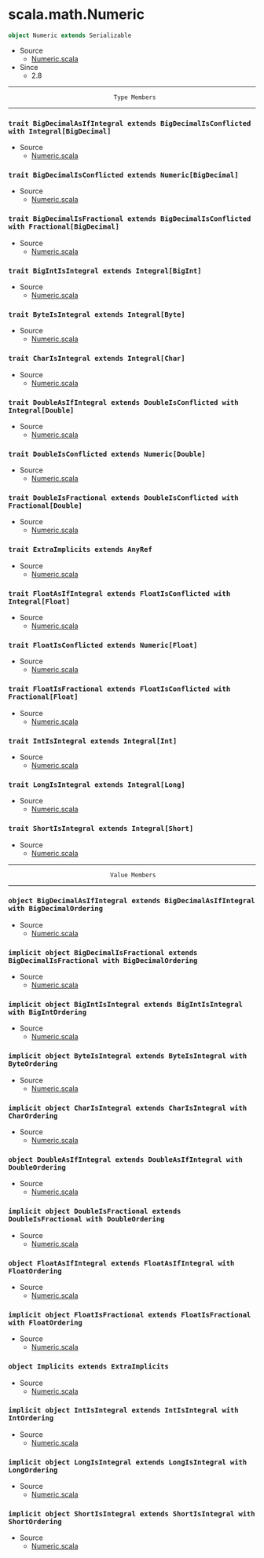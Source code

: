 
#                              scala.math.Numeric                              #

```scala
object Numeric extends Serializable
```

* Source
  * [Numeric.scala](https://github.com/scala/scala/tree/6d09a1ba5f/src/library/scala/math/Numeric.scala#L1)
* Since
  * 2.8


--------------------------------------------------------------------------------
                                  Type Members
--------------------------------------------------------------------------------


### `trait BigDecimalAsIfIntegral extends BigDecimalIsConflicted with Integral[BigDecimal]` ###

* Source
  * [Numeric.scala](https://github.com/scala/scala/tree/6d09a1ba5f/src/library/scala/math/Numeric.scala#L1)


### `trait BigDecimalIsConflicted extends Numeric[BigDecimal]`               ###

* Source
  * [Numeric.scala](https://github.com/scala/scala/tree/6d09a1ba5f/src/library/scala/math/Numeric.scala#L1)


### `trait BigDecimalIsFractional extends BigDecimalIsConflicted with Fractional[BigDecimal]` ###

* Source
  * [Numeric.scala](https://github.com/scala/scala/tree/6d09a1ba5f/src/library/scala/math/Numeric.scala#L1)


### `trait BigIntIsIntegral extends Integral[BigInt]`                        ###

* Source
  * [Numeric.scala](https://github.com/scala/scala/tree/6d09a1ba5f/src/library/scala/math/Numeric.scala#L1)


### `trait ByteIsIntegral extends Integral[Byte]`                            ###

* Source
  * [Numeric.scala](https://github.com/scala/scala/tree/6d09a1ba5f/src/library/scala/math/Numeric.scala#L1)


### `trait CharIsIntegral extends Integral[Char]`                            ###

* Source
  * [Numeric.scala](https://github.com/scala/scala/tree/6d09a1ba5f/src/library/scala/math/Numeric.scala#L1)


### `trait DoubleAsIfIntegral extends DoubleIsConflicted with Integral[Double]` ###

* Source
  * [Numeric.scala](https://github.com/scala/scala/tree/6d09a1ba5f/src/library/scala/math/Numeric.scala#L1)


### `trait DoubleIsConflicted extends Numeric[Double]`                       ###

* Source
  * [Numeric.scala](https://github.com/scala/scala/tree/6d09a1ba5f/src/library/scala/math/Numeric.scala#L1)


### `trait DoubleIsFractional extends DoubleIsConflicted with Fractional[Double]` ###

* Source
  * [Numeric.scala](https://github.com/scala/scala/tree/6d09a1ba5f/src/library/scala/math/Numeric.scala#L1)


### `trait ExtraImplicits extends AnyRef`                                    ###

* Source
  * [Numeric.scala](https://github.com/scala/scala/tree/6d09a1ba5f/src/library/scala/math/Numeric.scala#L1)


### `trait FloatAsIfIntegral extends FloatIsConflicted with Integral[Float]` ###

* Source
  * [Numeric.scala](https://github.com/scala/scala/tree/6d09a1ba5f/src/library/scala/math/Numeric.scala#L1)


### `trait FloatIsConflicted extends Numeric[Float]`                         ###

* Source
  * [Numeric.scala](https://github.com/scala/scala/tree/6d09a1ba5f/src/library/scala/math/Numeric.scala#L1)


### `trait FloatIsFractional extends FloatIsConflicted with Fractional[Float]` ###

* Source
  * [Numeric.scala](https://github.com/scala/scala/tree/6d09a1ba5f/src/library/scala/math/Numeric.scala#L1)


### `trait IntIsIntegral extends Integral[Int]`                              ###

* Source
  * [Numeric.scala](https://github.com/scala/scala/tree/6d09a1ba5f/src/library/scala/math/Numeric.scala#L1)


### `trait LongIsIntegral extends Integral[Long]`                            ###

* Source
  * [Numeric.scala](https://github.com/scala/scala/tree/6d09a1ba5f/src/library/scala/math/Numeric.scala#L1)


### `trait ShortIsIntegral extends Integral[Short]`                          ###

* Source
  * [Numeric.scala](https://github.com/scala/scala/tree/6d09a1ba5f/src/library/scala/math/Numeric.scala#L1)


--------------------------------------------------------------------------------
                                 Value Members
--------------------------------------------------------------------------------


### `object BigDecimalAsIfIntegral extends BigDecimalAsIfIntegral with BigDecimalOrdering` ###

* Source
  * [Numeric.scala](https://github.com/scala/scala/tree/6d09a1ba5f/src/library/scala/math/Numeric.scala#L1)


### `implicit object BigDecimalIsFractional extends BigDecimalIsFractional with BigDecimalOrdering` ###

* Source
  * [Numeric.scala](https://github.com/scala/scala/tree/6d09a1ba5f/src/library/scala/math/Numeric.scala#L1)


### `implicit object BigIntIsIntegral extends BigIntIsIntegral with BigIntOrdering` ###

* Source
  * [Numeric.scala](https://github.com/scala/scala/tree/6d09a1ba5f/src/library/scala/math/Numeric.scala#L1)


### `implicit object ByteIsIntegral extends ByteIsIntegral with ByteOrdering` ###

* Source
  * [Numeric.scala](https://github.com/scala/scala/tree/6d09a1ba5f/src/library/scala/math/Numeric.scala#L1)


### `implicit object CharIsIntegral extends CharIsIntegral with CharOrdering` ###

* Source
  * [Numeric.scala](https://github.com/scala/scala/tree/6d09a1ba5f/src/library/scala/math/Numeric.scala#L1)


### `object DoubleAsIfIntegral extends DoubleAsIfIntegral with DoubleOrdering` ###

* Source
  * [Numeric.scala](https://github.com/scala/scala/tree/6d09a1ba5f/src/library/scala/math/Numeric.scala#L1)


### `implicit object DoubleIsFractional extends DoubleIsFractional with DoubleOrdering` ###

* Source
  * [Numeric.scala](https://github.com/scala/scala/tree/6d09a1ba5f/src/library/scala/math/Numeric.scala#L1)


### `object FloatAsIfIntegral extends FloatAsIfIntegral with FloatOrdering`  ###

* Source
  * [Numeric.scala](https://github.com/scala/scala/tree/6d09a1ba5f/src/library/scala/math/Numeric.scala#L1)


### `implicit object FloatIsFractional extends FloatIsFractional with FloatOrdering` ###

* Source
  * [Numeric.scala](https://github.com/scala/scala/tree/6d09a1ba5f/src/library/scala/math/Numeric.scala#L1)


### `object Implicits extends ExtraImplicits`                                ###

* Source
  * [Numeric.scala](https://github.com/scala/scala/tree/6d09a1ba5f/src/library/scala/math/Numeric.scala#L1)


### `implicit object IntIsIntegral extends IntIsIntegral with IntOrdering`   ###

* Source
  * [Numeric.scala](https://github.com/scala/scala/tree/6d09a1ba5f/src/library/scala/math/Numeric.scala#L1)


### `implicit object LongIsIntegral extends LongIsIntegral with LongOrdering` ###

* Source
  * [Numeric.scala](https://github.com/scala/scala/tree/6d09a1ba5f/src/library/scala/math/Numeric.scala#L1)


### `implicit object ShortIsIntegral extends ShortIsIntegral with ShortOrdering` ###

* Source
  * [Numeric.scala](https://github.com/scala/scala/tree/6d09a1ba5f/src/library/scala/math/Numeric.scala#L1)

